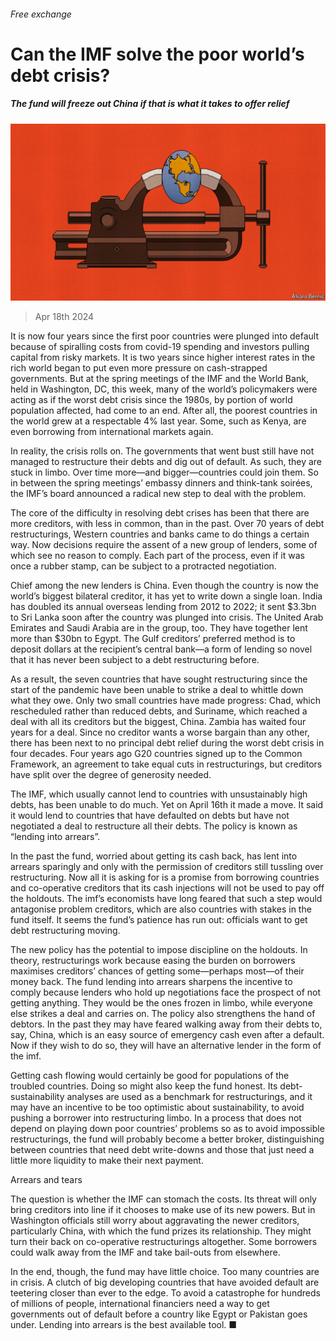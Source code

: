 ###### Free exchange

# Can the IMF solve the poor world’s debt crisis? 

##### The fund will freeze out China if that is what it takes to offer relief 

![image](images/20240420_FND000.jpg) 

> Apr 18th 2024 

It is now four years since the first poor countries were plunged into default because of spiralling costs from covid-19 spending and investors pulling capital from risky markets. It is two years since higher interest rates in the rich world began to put even more pressure on cash-strapped governments. But at the spring meetings of the IMF and the World Bank, held in Washington, DC, this week, many of the world’s policymakers were acting as if the worst debt crisis since the 1980s, by portion of world population affected, had come to an end. After all, the poorest countries in the world grew at a respectable 4% last year. Some, such as Kenya, are even borrowing from international markets again.

In reality, the crisis rolls on. The governments that went bust still have not managed to restructure their debts and dig out of default. As such, they are stuck in limbo. Over time more—and bigger—countries could join them. So in between the spring meetings’ embassy dinners and think-tank soirées, the IMF’s board announced a radical new step to deal with the problem.

The core of the difficulty in resolving debt crises has been that there are more creditors, with less in common, than in the past. Over 70 years of debt restructurings, Western countries and banks came to do things a certain way. Now decisions require the assent of a new group of lenders, some of which see no reason to comply. Each part of the process, even if it was once a rubber stamp, can be subject to a protracted negotiation.

Chief among the new lenders is China. Even though the country is now the world’s biggest bilateral creditor, it has yet to write down a single loan. India has doubled its annual overseas lending from 2012 to 2022; it sent $3.3bn to Sri Lanka soon after the country was plunged into crisis. The United Arab Emirates and Saudi Arabia are in the group, too. They have together lent more than $30bn to Egypt. The Gulf creditors’ preferred method is to deposit dollars at the recipient’s central bank—a form of lending so novel that it has never been subject to a debt restructuring before.

As a result, the seven countries that have sought restructuring since the start of the pandemic have been unable to strike a deal to whittle down what they owe. Only two small countries have made progress: Chad, which rescheduled rather than reduced debts, and Suriname, which reached a deal with all its creditors but the biggest, China. Zambia has waited four years for a deal. Since no creditor wants a worse bargain than any other, there has been next to no principal debt relief during the worst debt crisis in four decades. Four years ago G20 countries signed up to the Common Framework, an agreement to take equal cuts in restructurings, but creditors have split over the degree of generosity needed.

The IMF, which usually cannot lend to countries with unsustainably high debts, has been unable to do much. Yet on April 16th it made a move. It said it would lend to countries that have defaulted on debts but have not negotiated a deal to restructure all their debts. The policy is known as “lending into arrears”.

In the past the fund, worried about getting its cash back, has lent into arrears sparingly and only with the permission of creditors still tussling over restructuring. Now all it is asking for is a promise from borrowing countries and co-operative creditors that its cash injections will not be used to pay off the holdouts. The imf’s economists have long feared that such a step would antagonise problem creditors, which are also countries with stakes in the fund itself. It seems the fund’s patience has run out: officials want to get debt restructuring moving.

The new policy has the potential to impose discipline on the holdouts. In theory, restructurings work because easing the burden on borrowers maximises creditors’ chances of getting some—perhaps most—of their money back. The fund lending into arrears sharpens the incentive to comply because lenders who hold up negotiations face the prospect of not getting anything. They would be the ones frozen in limbo, while everyone else strikes a deal and carries on. The policy also strengthens the hand of debtors. In the past they may have feared walking away from their debts to, say, China, which is an easy source of emergency cash even after a default. Now if they wish to do so, they will have an alternative lender in the form of the imf. 

Getting cash flowing would certainly be good for populations of the troubled countries. Doing so might also keep the fund honest. Its debt-sustainability analyses are used as a benchmark for restructurings, and it may have an incentive to be too optimistic about sustainability, to avoid pushing a borrower into restructuring limbo. In a process that does not depend on playing down poor countries’ problems so as to avoid impossible restructurings, the fund will probably become a better broker, distinguishing between countries that need debt write-downs and those that just need a little more liquidity to make their next payment. 

Arrears and tears

The question is whether the IMF can stomach the costs. Its threat will only bring creditors into line if it chooses to make use of its new powers. But in Washington officials still worry about aggravating the newer creditors, particularly China, with which the fund prizes its relationship. They might turn their back on co-operative restructurings altogether. Some borrowers could walk away from the IMF and take bail-outs from elsewhere. 

In the end, though, the fund may have little choice. Too many countries are in crisis. A clutch of big developing countries that have avoided default are teetering closer than ever to the edge. To avoid a catastrophe for hundreds of millions of people, international financiers need a way to get governments out of default before a country like Egypt or Pakistan goes under. Lending into arrears is the best available tool. ■






